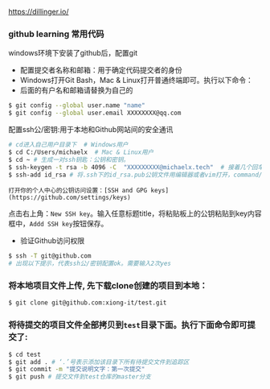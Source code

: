 

https://dillinger.io/
### github learning 常用代码
>
windows环境下安装了github后，配置git

 -  配置提交者名称和邮箱：用于确定代码提交者的身份  
 - Windows打开Git Bash，Mac & Linux打开普通终端即可。执行以下命令：
 - 后面的有户名和邮箱请替换为自己的  
```sh
$ git config --global user.name "name"  
$ git config --global user.email XXXXXXXX@qq.com
```
   
 

 配置ssh公/密钥:用于本地和Github网站间的安全通讯
 
```sh
# cd进入自己用户目录下  # Windows用户  
$ cd C:/Users/michaelx  # Mac & Linux用户  
$ cd ~ # 生成一对ssh钥匙：公钥和密钥。  
$ ssh-keygen -t rsa -b 4096 -C  "XXXXXXXXX@michaelx.tech"  # 接着几个回车即可。cd进入.ssh目录  
$ ssh-add id_rsa # 将.ssh下的id_rsa.pub公钥文件用编辑器或者vim打开，command/Ctrl + C复制里面的所有文本内容到粘贴板
```
    打开你的个人中心的公钥访问设置：[SSH and GPG keys](https://github.com/settings/keys)  
点击右上角：`New SSH key`。输入任意标题title，将粘贴板上的公钥粘贴到key内容框中，`Addd SSH key`按钮保存。

 - 验证Github访问权限
 ```sh
 $ ssh -T git@github.com 
 # 出现以下提示，代表ssh公/密钥配置ok。需要输入2次yes
 ```
### 将本地项目文件上传,  先下载clone创建的项目到本地：
```sh
$ git clone git@github.com:xiong-it/test.git
```
### 将待提交的**项目文件全部拷贝**到`test`目录下面。执行下面命令即可提交了:
```sh
$ cd test 
$ git add . # ‘.’号表示添加该目录下所有待提交文件到追踪区  
$ git commit -m "提交说明文字：第一次提交"  
$ git push # 提交文件到test仓库的master分支
```
